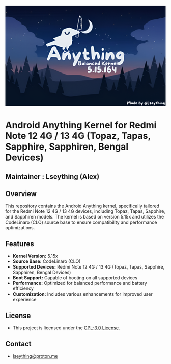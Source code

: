 <p align="center">
  <img src="assets/pixelcut-export.png"/>
</p>

# Android Anything Kernel for Redmi Note 12 4G / 13 4G (Topaz, Tapas, Sapphire, Sapphiren, Bengal Devices)

## Maintainer : Lseything (Alex)

## Overview

This repository contains the Android Anything kernel, specifically tailored for the Redmi Note 12 4G / 13 4G devices, including Topaz, Tapas, Sapphire, and Sapphiren models. The kernel is based on version 5.15x and utilizes the CodeLinaro (CLO) source base to ensure compatibility and performance optimizations.

## Features

- **Kernel Version:** 5.15x
- **Source Base:** CodeLinaro (CLO)
- **Supported Devices:** Redmi Note 12 4G / 13 4G (Topaz, Tapas, Sapphire, Sapphiren, Bengal Devices)
- **Boot Support:** Capable of booting on all supported devices
- **Performance:** Optimized for balanced performance and battery efficiency
- **Customization:** Includes various  enhancements for improved user experience

## License

* This project is licensed under the [GPL-3.0 License](LICENSE).

## Contact

* <lseything@proton.me>

